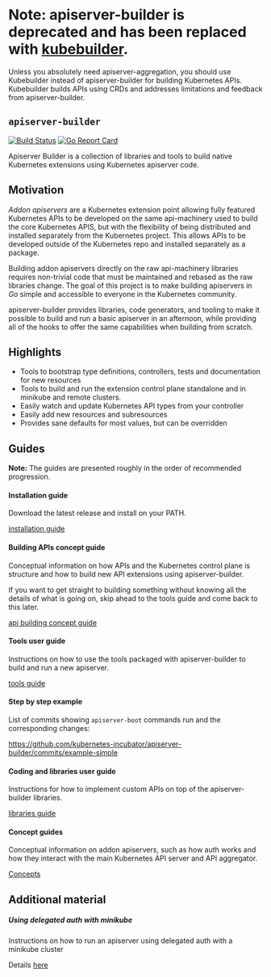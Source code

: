 # **Note**: apiserver-builder is deprecated and has been replaced with [kubebuilder](https://github.com/kubernetes-sigs/kubebuilder).

Unless you absolutely need apiserver-aggregation, you should use Kubebuilder instead of apiserver-builder for
building Kubernetes APIs.  Kubebuilder builds APIs using CRDs and addresses limitations and feedback from
apiserver-builder.

## `apiserver-builder`

[![Build Status](https://travis-ci.org/kubernetes-incubator/apiserver-builder.svg?branch=master)](https://travis-ci.org/kubernetes-incubator/apiserver-builder "Travis")
[![Go Report Card](https://goreportcard.com/badge/github.com/kubernetes-incubator/apiserver-builder)](https://goreportcard.com/report/github.com/kubernetes-incubator/apiserver-builder)

Apiserver Builder is a collection of libraries and tools to build native
Kubernetes extensions using Kubernetes apiserver code.

## Motivation

*Addon apiservers* are a Kubernetes extension point allowing fully featured Kubernetes
APIs to be developed on the same api-machinery used to build the core Kubernetes APIS,
but with the flexibility of being distributed and installed separately from
the Kubernetes project.  This allows APIs to be developed outside of the
Kubernetes repo and installed separately as a package.

Building addon apiservers directly on the raw api-machinery libraries requires non-trivial
code that must be maintained and rebased as the raw libraries change. The goal of this project is
to make building apiservers in *Go* simple and accessible to everyone in the
Kubernetes community.

apiserver-builder provides libraries, code generators, and tooling to make it possible to build
and run a basic apiserver in an afternoon, while providing all of the hooks to offer the
same capabilities when building from scratch.

## Highlights

- Tools to bootstrap type definitions, controllers, tests and documentation for new resources
- Tools to build and run the extension control plane standalone and in minikube and remote clusters.
- Easily watch and update Kubernetes API types from your controller
- Easily add new resources and subresources
- Provides sane defaults for most values, but can be overridden

## Guides

**Note:** The guides are presented roughly in the order of recommended progression.

#### Installation guide

Download the latest release and install on your PATH.

[installation guide](docs/installing.md)

#### Building APIs concept guide

Conceptual information on how APIs and the Kubernetes control plane is structure and how to
build new API extensions using apiserver-builder.

If you want to get straight to building something without knowing all the details of what is going on,
skip ahead to the tools guide and come back to this later.

[api building concept guide](docs/concepts/api_building_overview.md)


#### Tools user guide

Instructions on how to use the tools packaged with apiserver-builder to build and run a new apiserver.

[tools guide](docs/tools_user_guide.md)

#### Step by step example

List of commits showing `apiserver-boot` commands run and the corresponding changes:

https://github.com/kubernetes-incubator/apiserver-builder/commits/example-simple

#### Coding and libraries user guide

Instructions for how to implement custom APIs on top of the apiserver-builder libraries.

[libraries guide](docs/libraries_user_guide.md)

#### Concept guides

Conceptual information on addon apiservers, such as how auth works and how they interact
with the main Kubernetes API server and API aggregator.

[Concepts](docs/concepts/README.md)

## Additional material

##### Using delegated auth with minikube

Instructions on how to run an apiserver using delegated auth with a minikube cluster

Details [here](https://github.com/kubernetes-incubator/apiserver-builder/blob/master/docs/using_minikube.md)
